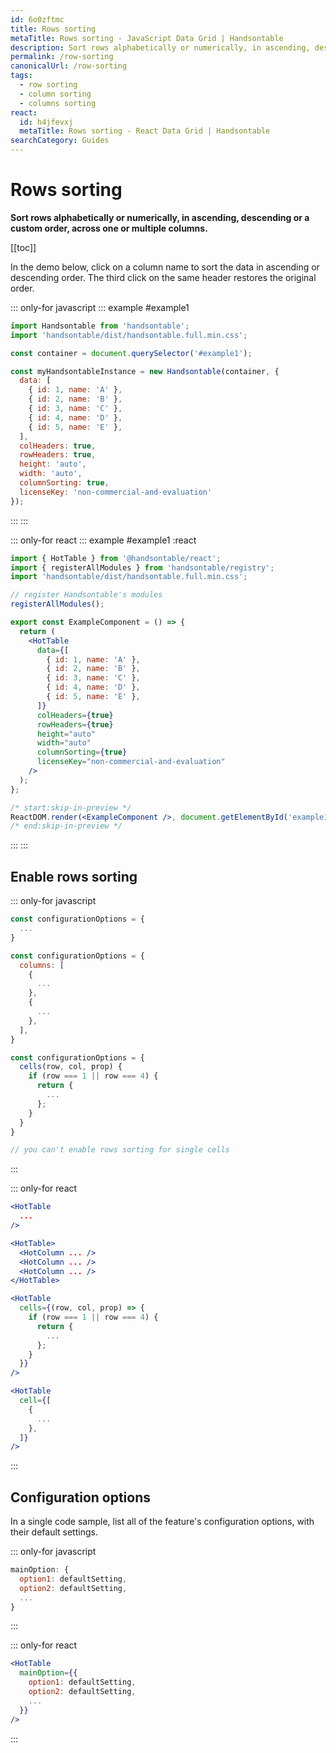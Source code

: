 ```yaml
---
id: 6o0zftmc
title: Rows sorting
metaTitle: Rows sorting - JavaScript Data Grid | Handsontable
description: Sort rows alphabetically or numerically, in ascending, descending or a custom order, across one or multiple columns.
permalink: /row-sorting
canonicalUrl: /row-sorting
tags:
  - row sorting
  - column sorting
  - columns sorting
react:
  id: h4jfevxj
  metaTitle: Rows sorting - React Data Grid | Handsontable
searchCategory: Guides
---
```


# Rows sorting

**Sort rows alphabetically or numerically, in ascending, descending or a custom order, across one or multiple columns.**

[[toc]]

In the demo below, click on a column name to sort the data in ascending or descending order. The third click on the same header restores the original order.

::: only-for javascript
::: example #example1
```js
import Handsontable from 'handsontable';
import 'handsontable/dist/handsontable.full.min.css';

const container = document.querySelector('#example1');

const myHandsontableInstance = new Handsontable(container, {
  data: [
    { id: 1, name: 'A' },
    { id: 2, name: 'B' },
    { id: 3, name: 'C' },
    { id: 4, name: 'D' },
    { id: 5, name: 'E' },
  ],
  colHeaders: true,
  rowHeaders: true,
  height: 'auto',
  width: 'auto',
  columnSorting: true,
  licenseKey: 'non-commercial-and-evaluation'
});
```
:::
:::

::: only-for react
::: example #example1 :react
```jsx
import { HotTable } from '@handsontable/react';
import { registerAllModules } from 'handsontable/registry';
import 'handsontable/dist/handsontable.full.min.css';

// register Handsontable's modules
registerAllModules();

export const ExampleComponent = () => {
  return (
    <HotTable
      data={[
        { id: 1, name: 'A' },
        { id: 2, name: 'B' },
        { id: 3, name: 'C' },
        { id: 4, name: 'D' },
        { id: 5, name: 'E' },
      ]}
      colHeaders={true}
      rowHeaders={true}
      height="auto"
      width="auto"
      columnSorting={true}
      licenseKey="non-commercial-and-evaluation"
    />
  );
};

/* start:skip-in-preview */
ReactDOM.render(<ExampleComponent />, document.getElementById('example1'));
/* end:skip-in-preview */
```
:::
:::

## Enable rows sorting

::: only-for javascript

<code-group>
  <code-block title="Entire grid">
  
  ```js
  const configurationOptions = {
    ...
  }
  ```
  
  </code-block>
  <code-block title="Single columns">
  
  ```js
  const configurationOptions = {
    columns: [
      {
        ...
      },
      {
        ...
      },
    ],
  }
  ```
  
  </code-block>
  <code-block title="Single rows">
  
  ```js
  const configurationOptions = {
    cells(row, col, prop) {
      if (row === 1 || row === 4) {
        return {
          ...
        };
      }
    }
  }
  ```
  
  </code-block>
  <code-block title="Single cells">
  
  ```js
  // you can't enable rows sorting for single cells
  ```
  
  </code-block>
</code-group>

:::

::: only-for react

<code-group>
  <code-block title="Entire grid">
  
  ```jsx
  <HotTable
    ...
  />
  ```
  
  </code-block>
  <code-block title="Single columns">
  
  ```jsx
  <HotTable>
    <HotColumn ... />
    <HotColumn ... />
    <HotColumn ... />
  </HotTable>
  ```
  
  </code-block>
  <code-block title="Single rows">
  
  ```jsx
  <HotTable
    cells={(row, col, prop) => {
      if (row === 1 || row === 4) {
        return {
          ...
        };
      }
    }}
  />
  ```
  
  </code-block>
  <code-block title="Single cells">
  
  ```jsx
  <HotTable
    cell={[
      { 
        ...
      },
    ]}
  />
  ```
  
  </code-block>
</code-group>

:::

## Configuration options

In a single code sample, list all of the feature's configuration options, with their default settings.

::: only-for javascript
```js
mainOption: {
  option1: defaultSetting,
  option2: defaultSetting,
  ...
}
```
:::

::: only-for react
```jsx
<HotTable
  mainOption={{
    option1: defaultSetting,
    option2: defaultSetting,
    ...
  }}
/>
```
:::